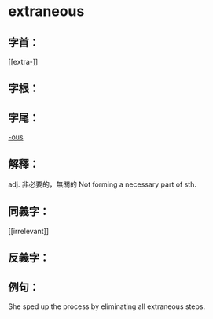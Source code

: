 # extraneous


## 字首：
[[extra-]]

## 字根：

## 字尾：
[-ous](/Root%20Prefix%20and%20Suffix/O/-ous.md)


## 解釋：
adj.
非必要的，無關的
Not forming a necessary part of sth.

## 同義字：
[[irrelevant]]

## 反義字：

## 例句：
She sped up the process by eliminating all extraneous steps.